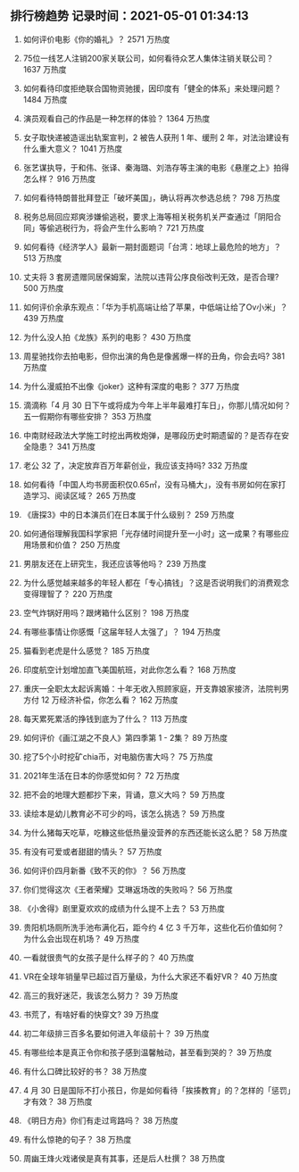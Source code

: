 
## 排行榜趋势 记录时间：2021-05-01 01:34:13
  
  1. 如何评价电影《你的婚礼》？ 2571 万热度
    
  2. 75位一线艺人注销200家关联公司，如何看待众艺人集体注销关联公司？ 1637 万热度
    
  3. 如何看待印度拒绝联合国物资驰援，因印度有「健全的体系」来处理问题？ 1484 万热度
    
  4. 演员观看自己的作品是一种怎样的体验？ 1364 万热度
    
  5. 女子取快递被造谣出轨案宣判，2 被告人获刑 1 年、缓刑 2 年，对法治建设有什么重大意义？ 1041 万热度
    
  6. 张艺谋执导，于和伟、张译、秦海璐、刘浩存等主演的电影《悬崖之上》拍得怎么样？ 916 万热度
    
  7. 如何看待特朗普批拜登正「破坏美国」，确认将再次参选总统？ 798 万热度
    
  8. 税务总局回应郑爽涉嫌偷逃税，要求上海等相关税务机关严查通过「阴阳合同」等偷逃税行为，将会产生什么影响？ 721 万热度
    
  9. 如何看待《经济学人》最新一期封面题词「台湾：地球上最危险的地方」？ 513 万热度
    
  10. 丈夫将 3 套房遗赠同居保姆案，法院以违背公序良俗改判无效，是否合理? 500 万热度
    
  11. 如何评价余承东观点：「华为手机高端让给了苹果，中低端让给了Ov小米」？ 439 万热度
    
  12. 为什么没人拍《龙族》系列的电影？ 430 万热度
    
  13. 周星驰找你去拍电影，但你出演的角色是像酱爆一样的丑角，你会去吗? 381 万热度
    
  14. 为什么漫威拍不出像《joker》这种有深度的电影？ 377 万热度
    
  15. 滴滴称「4 月 30 日下午或将成为今年上半年最难打车日」，你那儿情况如何？五一假期你有哪些安排？ 353 万热度
    
  16. 中南财经政法大学施工时挖出两枚炮弹，是哪段历史时期遗留的？是否存在安全隐患？ 341 万热度
    
  17. 老公 32 了，决定放弃百万年薪创业，我应该支持吗? 332 万热度
    
  18. 如何看待「中国人均书房面积仅0.65㎡，没有马桶大」，没有书房如何在家打造学习、阅读区域？ 265 万热度
    
  19. 《唐探3》中的日本演员们在日本属于什么级别？ 259 万热度
    
  20. 如何通俗理解我国科学家把「光存储时间提升至一小时」这一成果？有哪些应用场景和价值？ 250 万热度
    
  21. 男朋友还在上研究生，我还应该等他吗？ 239 万热度
    
  22. 为什么感觉越来越多的年轻人都在「专心搞钱」？这是否说明我们的消费观念变得理智了？ 220 万热度
    
  23. 空气炸锅好用吗？跟烤箱什么区别？ 198 万热度
    
  24. 有哪些事情让你感慨「这届年轻人太强了」？ 194 万热度
    
  25. 猫看到老虎是什么感觉？ 185 万热度
    
  26. 印度航空计划增加直飞美国航班，对此你怎么看？ 168 万热度
    
  27. 重庆一全职太太起诉离婚：十年无收入照顾家庭，开支靠娘家接济，法院判男方付 12 万经济补偿，你怎么看？ 162 万热度
    
  28. 每天累死累活的挣钱到底为了什么？ 113 万热度
    
  29. 如何评价《画江湖之不良人》第四季第 1 - 2集？ 89 万热度
    
  30. 挖了5个小时挖矿chia币，对电脑伤害大吗？ 75 万热度
    
  31. 2021年生活在日本的你感觉如何？ 72 万热度
    
  32. 把不会的地理大题都抄下来，背诵，意义大吗？ 59 万热度
    
  33. 读绘本是幼儿教育必不可少的吗，该怎么挑选？ 59 万热度
    
  34. 为什么猪每天吃草，吃糠这些低热量没营养的东西还能长这么肥？ 58 万热度
    
  35. 有没有可爱或者甜甜的情头？ 57 万热度
    
  36. 如何评价四月新番《致不灭的你》？ 56 万热度
    
  37. 你们觉得这次《王者荣耀》艾琳返场改的失败吗？ 56 万热度
    
  38. 《小舍得》剧里夏欢欢的成绩为什么提不上去？ 53 万热度
    
  39. 贵阳机场厕所洗手池布满化石，距今约 4 亿 3 千万年，这些化石价值如何？为什么会出现在机场？ 49 万热度
    
  40. 一看就很贵气的女孩子是什么样子的？ 40 万热度
    
  41. VR在全球年销量早已超过百万量级，为什么大家还不看好VR？ 40 万热度
    
  42. 高三的我好迷茫，我该怎么努力？ 39 万热度
    
  43. 书荒了，有啥好看的快穿文? 39 万热度
    
  44. 初二年级排三百多名要如何进入年级前十？ 39 万热度
    
  45. 有哪些绘本是真正令你和孩子感到温馨触动，甚至看到哭的？ 39 万热度
    
  46. 有什么口碑比较好的书？ 38 万热度
    
  47. 4 月 30 日是国际不打小孩日，你是如何看待「挨揍教育」的？怎样的「惩罚」才有效？ 38 万热度
    
  48. 《明日方舟》你们有走过弯路吗？ 38 万热度
    
  49. 有什么惊艳的句子？ 38 万热度
    
  50. 周幽王烽火戏诸侯是真有其事，还是后人杜撰？ 38 万热度
    
